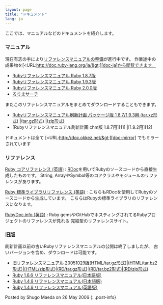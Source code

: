 ```yaml
---
layout: page
title: "ドキュメント"
lang: ja
---
```


ここでは、マニュアルなどのドキュメントを紹介します。

### マニュアル

現在有志の手により[リファレンスマニュアルの整備][rurema]が進行中です。
作業途中の成果物を[&lt;URL:http://doc.ruby-lang.org/ja/&gt;][doc-ja]から閲覧できます。

* [Rubyリファレンスマニュアル Ruby 1.8.7版][doc-ja-187]
* [Rubyリファレンスマニュアル Ruby 1.9.3版][doc-ja-193]
* [Rubyリファレンスマニュアル Ruby 2.0.0版][doc-ja-200]
* [るりまサーチ][doc-ja-search]

またこのリファレンスマニュアルをまとめてダウンロードすることもできます。

* [Rubyリファレンスマニュアル刷新計画 パッケージ版 1.8.7/1.9.3用 (tar.xz形式)][doc-ja-193-tarxz]
  \|[(tar.gz形式)][doc-ja-193-targz] \|[(zip形式)][doc-ja-193-zip]
* [Rubyリファレンスマニュアル刷新計画 chm版 1.8.7用][11] \|[1.9.2用][12]

ドキュメントは全て [&lt;URL:http://doc.okkez.net/&gt;][doc-mirror] でもミラーされています

### リファレンス

[Ruby コアリファレンス (英語)](http://www.ruby-doc.org/core-2.0/)
: [RDoc](http://rdoc.sourceforge.net/)を用いてRubyのソースコードから直接生成したものです。
  String, ArrayやSymbol等のコアクラスやモジュールのリファレンスがあります。

[Ruby 標準ライブラリリファレンス (英語)](http://www.ruby-doc.org/stdlib-2.0/)
: こちらもRDocを使用してRubyのソースコードから生成しています。
  こちらはRubyの標準ライブラリのリファレンスになります。

[RubyDoc.info (英語)](http://www.rubydoc.info/)
: Ruby gemsやGitHubでホスティングされてるRubyプロジェクトのリファレンスが見れる
  完結型のリファレンスサイト。

### 旧版

刷新計画以前の古いRubyリファレンスマニュアルの公開は終了しましたが、
古いバージョンを含め、ダウンロードは可能です。

* [旧リファレンスマニュアル
  20051029版(HTML/tar.gz形式)][ruby-man-ja-html-targz]\|[(HTML/tar.bz2形式)][ruby-man-ja-html-tarbz2]\|[(HTML/zip形式)][ruby-man-ja-html-zip]\|[(RD/tar.gz形式)][ruby-man-ja-rd-targz]\|[(RD/tar.bz2形式)][ruby-man-ja-rd-tarbz2]\|[(RD/zip形式)][ruby-man-ja-rd-zip]
* [Ruby 1.6.6 リファレンスマニュアル(日本語版)][ruby-man-ja-166]
* [Ruby 1.4.6 リファレンスマニュアル(日本語版)][ruby-man-ja-146]
* [Ruby 1.4.6 リファレンスマニュアル(英語版)][ruby-man-en-146]

Posted by Shugo Maeda on 26 May 2006
{: .post-info}


[rurema]: https://bugs.ruby-lang.org/projects/rurema/wiki
[doc-ja]: http://doc.ruby-lang.org/ja/
[doc-ja-187]: http://doc.ruby-lang.org/ja/1.8.7/doc/index.html
[doc-ja-193]: http://doc.ruby-lang.org/ja/1.9.3/doc/index.html
[doc-ja-200]: http://doc.ruby-lang.org/ja/2.0.0/doc/index.html
[doc-ja-search]: http://doc.ruby-lang.org/ja/search/
[doc-ja-193-tarxz]: http://doc.ruby-lang.org/archives/201208/ruby-refm-1.9.3-dynamic-20120829.tar.xz
[doc-ja-193-targz]: http://doc.ruby-lang.org/archives/201208/ruby-refm-1.9.3-dynamic-20120829.tar.gz
[doc-ja-193-zip]: http://doc.ruby-lang.org/archives/201208/ruby-refm-1.9.3-dynamic-20120829.zip
[doc-ja-187-chm]: http://doc.ruby-lang.org/archives/201208/ruby-refm-1.8.7-20120829.chm
[doc-ja-193-chm]: http://doc.ruby-lang.org/archives/201208/ruby-refm-1.9.3-20120829.chm
[doc-mirror]: http://doc.okkez.net/
[ruby-man-ja-html-targz]: ftp://ftp.ruby-lang.org/pub/ruby/doc/ruby-man-ja-html-20051029.tar.gz
[ruby-man-ja-html-tarbz2]: ftp://ftp.ruby-lang.org/pub/ruby/doc/ruby-man-ja-html-20051029.tar.bz2
[ruby-man-ja-html-zip]: ftp://ftp.ruby-lang.org/pub/ruby/doc/ruby-man-ja-html-20051029.zip
[ruby-man-ja-rd-targz]: ftp://ftp.ruby-lang.org/pub/ruby/doc/ruby-man-ja-rd-20051029.tar.gz
[ruby-man-ja-rd-tarbz2]: ftp://ftp.ruby-lang.org/pub/ruby/doc/ruby-man-ja-rd-20051029.tar.bz2
[ruby-man-ja-rd-zip]: ftp://ftp.ruby-lang.org/pub/ruby/doc/ruby-man-ja-rd-20051029.zip
[ruby-man-ja-166]: ftp://ftp.ruby-lang.org/pub/ruby/doc/ruby-man-ja-1.6.6-20011225-rd.tar.gz
[ruby-man-ja-146]: ftp://ftp.ruby-lang.org/pub/ruby/doc/ruby-man-1.4.6-jp.tar.gz
[ruby-man-en-146]: ftp://ftp.ruby-lang.org/pub/ruby/doc/ruby-man-1.4.6.tar.gz
